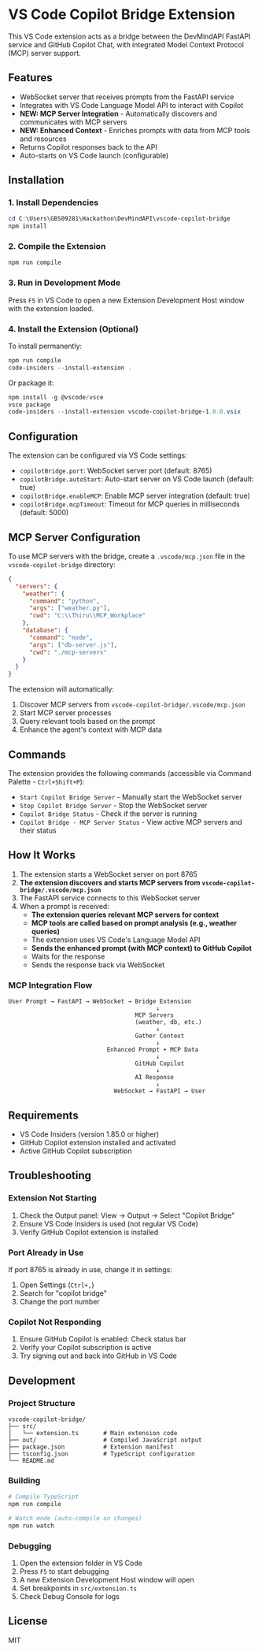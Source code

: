 # VS Code Copilot Bridge Extension

This VS Code extension acts as a bridge between the DevMindAPI FastAPI service and GitHub Copilot Chat, with integrated Model Context Protocol (MCP) server support.

## Features

- WebSocket server that receives prompts from the FastAPI service
- Integrates with VS Code Language Model API to interact with Copilot
- **NEW: MCP Server Integration** - Automatically discovers and communicates with MCP servers
- **NEW: Enhanced Context** - Enriches prompts with data from MCP tools and resources
- Returns Copilot responses back to the API
- Auto-starts on VS Code launch (configurable)

## Installation

### 1. Install Dependencies

```powershell
cd C:\Users\GBS09281\Hackathon\DevMindAPI\vscode-copilot-bridge
npm install
```

### 2. Compile the Extension

```powershell
npm run compile
```

### 3. Run in Development Mode

Press `F5` in VS Code to open a new Extension Development Host window with the extension loaded.

### 4. Install the Extension (Optional)

To install permanently:

```powershell
npm run compile
code-insiders --install-extension .
```

Or package it:

```powershell
npm install -g @vscode/vsce
vsce package
code-insiders --install-extension vscode-copilot-bridge-1.0.0.vsix
```

## Configuration

The extension can be configured via VS Code settings:

- `copilotBridge.port`: WebSocket server port (default: 8765)
- `copilotBridge.autoStart`: Auto-start server on VS Code launch (default: true)
- `copilotBridge.enableMCP`: Enable MCP server integration (default: true)
- `copilotBridge.mcpTimeout`: Timeout for MCP queries in milliseconds (default: 5000)

## MCP Server Configuration

To use MCP servers with the bridge, create a `.vscode/mcp.json` file in the `vscode-copilot-bridge` directory:

```json
{
  "servers": {
    "weather": {
      "command": "python",
      "args": ["weather.py"],
      "cwd": "C:\\Thiru\\MCP_Workplace"
    },
    "database": {
      "command": "node",
      "args": ["db-server.js"],
      "cwd": "./mcp-servers"
    }
  }
}
```

The extension will automatically:
1. Discover MCP servers from `vscode-copilot-bridge/.vscode/mcp.json`
2. Start MCP server processes
3. Query relevant tools based on the prompt
4. Enhance the agent's context with MCP data

## Commands

The extension provides the following commands (accessible via Command Palette - `Ctrl+Shift+P`):

- `Start Copilot Bridge Server` - Manually start the WebSocket server
- `Stop Copilot Bridge Server` - Stop the WebSocket server
- `Copilot Bridge Status` - Check if the server is running
- `Copilot Bridge - MCP Server Status` - View active MCP servers and their status

## How It Works

1. The extension starts a WebSocket server on port 8765
2. **The extension discovers and starts MCP servers from `vscode-copilot-bridge/.vscode/mcp.json`**
3. The FastAPI service connects to this WebSocket server
4. When a prompt is received:
   - **The extension queries relevant MCP servers for context**
   - **MCP tools are called based on prompt analysis (e.g., weather queries)**
   - The extension uses VS Code's Language Model API
   - **Sends the enhanced prompt (with MCP context) to GitHub Copilot**
   - Waits for the response
   - Sends the response back via WebSocket

### MCP Integration Flow

```
User Prompt → FastAPI → WebSocket → Bridge Extension
                                          ↓
                                    MCP Servers
                                    (weather, db, etc.)
                                          ↓
                                    Gather Context
                                          ↓
                            Enhanced Prompt + MCP Data
                                          ↓
                                    GitHub Copilot
                                          ↓
                                    AI Response
                                          ↓
                              WebSocket → FastAPI → User
```

## Requirements

- VS Code Insiders (version 1.85.0 or higher)
- GitHub Copilot extension installed and activated
- Active GitHub Copilot subscription

## Troubleshooting

### Extension Not Starting

1. Check the Output panel: View → Output → Select "Copilot Bridge"
2. Ensure VS Code Insiders is used (not regular VS Code)
3. Verify GitHub Copilot extension is installed

### Port Already in Use

If port 8765 is already in use, change it in settings:
1. Open Settings (`Ctrl+,`)
2. Search for "copilot bridge"
3. Change the port number

### Copilot Not Responding

1. Ensure GitHub Copilot is enabled: Check status bar
2. Verify your Copilot subscription is active
3. Try signing out and back into GitHub in VS Code

## Development

### Project Structure

```
vscode-copilot-bridge/
├── src/
│   └── extension.ts       # Main extension code
├── out/                   # Compiled JavaScript output
├── package.json           # Extension manifest
├── tsconfig.json          # TypeScript configuration
└── README.md
```

### Building

```powershell
# Compile TypeScript
npm run compile

# Watch mode (auto-compile on changes)
npm run watch
```

### Debugging

1. Open the extension folder in VS Code
2. Press `F5` to start debugging
3. A new Extension Development Host window will open
4. Set breakpoints in `src/extension.ts`
5. Check Debug Console for logs

## License

MIT
